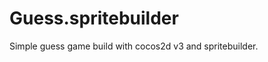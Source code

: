 Guess.spritebuilder
===================

Simple guess game build with cocos2d v3 and spritebuilder.
